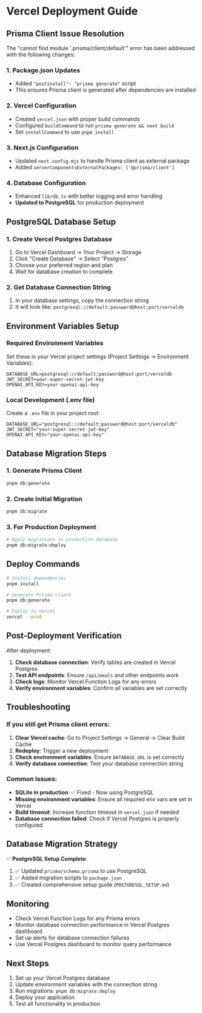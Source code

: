 # Vercel Deployment Guide

## Prisma Client Issue Resolution

The "cannot find module '.prisma/client/default'" error has been addressed with the following changes:

### 1. Package.json Updates
- Added `"postinstall": "prisma generate"` script
- This ensures Prisma client is generated after dependencies are installed

### 2. Vercel Configuration
- Created `vercel.json` with proper build commands
- Configured `buildCommand` to run `prisma generate && next build`
- Set `installCommand` to use `pnpm install`

### 3. Next.js Configuration
- Updated `next.config.mjs` to handle Prisma client as external package
- Added `serverComponentsExternalPackages: ['@prisma/client']`

### 4. Database Configuration
- Enhanced `lib/db.ts` with better logging and error handling
- **Updated to PostgreSQL** for production deployment

## PostgreSQL Database Setup

### 1. Create Vercel Postgres Database
1. Go to Vercel Dashboard → Your Project → Storage
2. Click "Create Database" → Select "Postgres"
3. Choose your preferred region and plan
4. Wait for database creation to complete

### 2. Get Database Connection String
1. In your database settings, copy the connection string
2. It will look like: `postgresql://default:password@host:port/verceldb`

## Environment Variables Setup

### Required Environment Variables
Set these in your Vercel project settings (Project Settings → Environment Variables):

```
DATABASE_URL=postgresql://default:password@host:port/verceldb
JWT_SECRET=your-super-secret-jwt-key
OPENAI_API_KEY=your-openai-api-key
```

### Local Development (.env file)
Create a `.env` file in your project root:
```env
DATABASE_URL="postgresql://default:password@host:port/verceldb"
JWT_SECRET="your-super-secret-jwt-key"
OPENAI_API_KEY="your-openai-api-key"
```

## Database Migration Steps

### 1. Generate Prisma Client
```bash
pnpm db:generate
```

### 2. Create Initial Migration
```bash
pnpm db:migrate
```

### 3. For Production Deployment
```bash
# Apply migrations to production database
pnpm db:migrate:deploy
```

## Deploy Commands
```bash
# Install dependencies
pnpm install

# Generate Prisma client
pnpm db:generate

# Deploy to Vercel
vercel --prod
```

## Post-Deployment Verification

After deployment:
1. **Check database connection**: Verify tables are created in Vercel Postgres
2. **Test API endpoints**: Ensure `/api/meals` and other endpoints work
3. **Check logs**: Monitor Vercel Function Logs for any errors
4. **Verify environment variables**: Confirm all variables are set correctly

## Troubleshooting

### If you still get Prisma client errors:
1. **Clear Vercel cache**: Go to Project Settings → General → Clear Build Cache
2. **Redeploy**: Trigger a new deployment
3. **Check environment variables**: Ensure `DATABASE_URL` is set correctly
4. **Verify database connection**: Test your database connection string

### Common Issues:
- **SQLite in production**: ✅ Fixed - Now using PostgreSQL
- **Missing environment variables**: Ensure all required env vars are set in Vercel
- **Build timeout**: Increase function timeout in `vercel.json` if needed
- **Database connection failed**: Check if Vercel Postgres is properly configured

## Database Migration Strategy

✅ **PostgreSQL Setup Complete**:
1. ✅ Updated `prisma/schema.prisma` to use PostgreSQL
2. ✅ Added migration scripts to `package.json`
3. ✅ Created comprehensive setup guide (`POSTGRESQL_SETUP.md`)

## Monitoring
- Check Vercel Function Logs for any Prisma errors
- Monitor database connection performance in Vercel Postgres dashboard
- Set up alerts for database connection failures
- Use Vercel Postgres dashboard to monitor query performance

## Next Steps
1. Set up your Vercel Postgres database
2. Update environment variables with the connection string
3. Run migrations: `pnpm db:migrate:deploy`
4. Deploy your application
5. Test all functionality in production 
